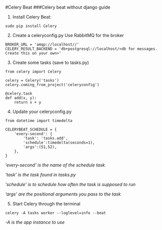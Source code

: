 #Celery Beat
###Celery beat without django guide

1. Install Celery Beat:

```sudo pip install Celery```

2. Create a celeryconfig.py
Use RabbitMQ for the broker
```
BROKER_URL = 'amqp://localhost//'
CELERY_RESULT_BACKEND = 'db+postgresql://localhost/<db for messages. Create this on your own>'
```
3. Create some tasks (save to tasks.py)
```
from celery import Celery

celery = Celery('tasks')
celery.coming_from_project('celeryconfig')

@celery.task
def add(x, y):
    return x + y
```
4. Update your celeryconfig.py
```
from datetime import timedelta

CELERYBEAT_SCHEDULE = {
    'every-second': {
        'task': 'tasks.add',
        'schedule':timedelta(seconds=1),
        'args':(51,52),
    },
}
```
*'every-second' is the name of the schedule task*

*'task' is the task found in tasks.py*

*'schedule' is to schedule how often the task is supposed to run*

*'args' are the positional arguments you pass to the task*

5. Start Celery through the terminal
```
celery -A tasks worker --loglevel=info --beat
```
*-A is the app instance to use*
